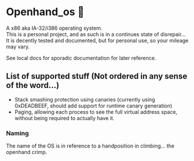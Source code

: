 # Openhand_os 🤙
A x86 aka IA-32/i386 operating system.\
This is a personal project, and as such is in a continues state of disrepair...\
It is decently tested and documented, but for personal use, so your mileage may vary.

See local docs for sporadic documentation for later reference.

## List of supported stuff (Not ordered in any sense of the word...)
 - Stack smashing protection using canaries (currently using 0xDEADBEEF, should add support for runtime canary generation)
 - Paging, allowing each process to see the full virtual address space, without being required to actually have it.

### Naming
The name of the OS is in reference to a handposition in climbing... the openhand crimp.
